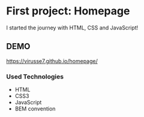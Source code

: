 # First project: Homepage

I started the journey with HTML, CSS and JavaScript!

## DEMO
https://virusse7.github.io/homepage/


### Used Technologies
- HTML
- CSS3
- JavaScript
- BEM convention